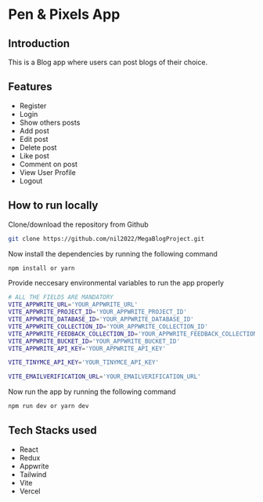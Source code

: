 # Pen & Pixels App

## Introduction
This is a Blog app where users can post blogs of their choice.

## Features
- Register
- Login
- Show others posts
- Add post
- Edit post
- Delete post
- Like post
- Comment on post
- View User Profile
- Logout

## How to run locally

Clone/download the repository from Github
```bash
git clone https://github.com/nil2022/MegaBlogProject.git
```

Now install the dependencies by running the following command
```bash
npm install or yarn
```

Provide neccesary environmental variables to run the app properly
```bash
# ALL THE FIELDS ARE MANDATORY
VITE_APPWRITE_URL='YOUR_APPWRITE_URL'
VITE_APPWRITE_PROJECT_ID='YOUR_APPWRITE_PROJECT_ID'
VITE_APPWRITE_DATABASE_ID='YOUR_APPWRITE_DATABASE_ID'
VITE_APPWRITE_COLLECTION_ID='YOUR_APPWRITE_COLLECTION_ID'
VITE_APPWRITE_FEEDBACK_COLLECTION_ID='YOUR_APPWRITE_FEEDBACK_COLLECTION_ID'
VITE_APPWRITE_BUCKET_ID='YOUR_APPWRITE_BUCKET_ID'
VITE_APPWRITE_API_KEY='YOUR_APPWRITE_API_KEY'

VITE_TINYMCE_API_KEY='YOUR_TINYMCE_API_KEY'

VITE_EMAILVERIFICATION_URL='YOUR_EMAILVERIFICATION_URL'
```

Now run the app by running the following command
```bash
npm run dev or yarn dev
```

## Tech Stacks used
- React
- Redux
- Appwrite
- Tailwind
- Vite
- Vercel
